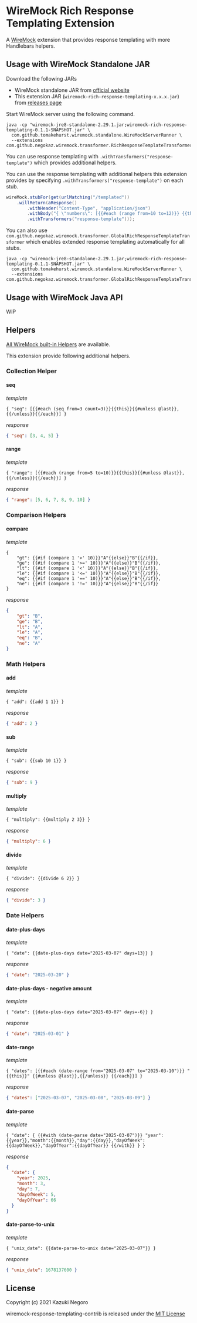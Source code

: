 # WireMock Rich Response Templating Extension

A [WireMock](http://wiremock.org/) extension that provides response templating with more Handlebars helpers.

## Usage with WireMock Standalone JAR

Download the following JARs

- WireMock standalone JAR from [official website](https://wiremock.org/docs/running-standalone/)
- This extension JAR (`wiremock-rich-response-templating-x.x.x.jar`) from [releases page](https://github.com/negokaz/wiremock-rich-response-templating/releases)

Start WireMock server using the following command.

```shell
java -cp "wiremock-jre8-standalone-2.29.1.jar;wiremock-rich-response-templating-0.1.1-SNAPSHOT.jar" \
  com.github.tomakehurst.wiremock.standalone.WireMockServerRunner \
  --extensions com.github.negokaz.wiremock.transformer.RichResponseTemplateTransformer
```

You can use response templating with `.withTransformers("response-template")` which provides additional helpers.

You can use the response templating with additional helpers this extension provides
by specifying `.withTransformers("response-template")` on each stub.

```java
wireMock.stubFor(get(urlMatching("/templated"))
    .willReturn(aResponse()
        .withHeader("Content-Type", "application/json")
        .withBody("{ \"numbers\": [{{#each (range from=10 to=12)}} {{this}} {{#unless @last}},{{/unless}}{{/each}}] }")
        .withTransformers("response-template")));
```

You can also use `com.github.negokaz.wiremock.transformer.GlobalRichResponseTemplateTransformer`
which enables extended response templating automatically for all stubs.

```shell
java -cp "wiremock-jre8-standalone-2.29.1.jar;wiremock-rich-response-templating-0.1.1-SNAPSHOT.jar" \
  com.github.tomakehurst.wiremock.standalone.WireMockServerRunner \
  --extensions com.github.negokaz.wiremock.transformer.GlobalRichResponseTemplateTransformer
```

## Usage with WireMock Java API

WIP

## Helpers

[All WireMock built-in Helpers](http://wiremock.org/docs/response-templating/#handlebars-helpers) are available.

This extension provide following additional helpers.

### Collection Helper

#### seq

*template*
```
{ "seq": [{{#each (seq from=3 count=3)}}{{this}}{{#unless @last}}, {{/unless}}{{/each}}] }
```
*response*
```json
{ "seq": [3, 4, 5] }
```

#### range

*template*
```
{ "range": [{{#each (range from=5 to=10)}}{{this}}{{#unless @last}}, {{/unless}}{{/each}}] }
```
*response*
```json
{ "range": [5, 6, 7, 8, 9, 10] }
```

### Comparison Helpers

#### compare

*template*
```
{ 
    "gt": {{#if (compare 1 '>' 10)}}"A"{{else}}"B"{{/if}},
    "ge": {{#if (compare 1 '>=' 10)}}"A"{{else}}"B"{{/if}},
    "lt": {{#if (compare 1 '<' 10)}}"A"{{else}}"B"{{/if}},
    "le": {{#if (compare 1 '<=' 10)}}"A"{{else}}"B"{{/if}},
    "eq": {{#if (compare 1 '==' 10)}}"A"{{else}}"B"{{/if}},
    "ne": {{#if (compare 1 '!=' 10)}}"A"{{else}}"B"{{/if}}
}
```
*response*
```json
{
    "gt": "B",
    "ge": "B",
    "lt": "A",
    "le": "A",
    "eq": "B",
    "ne": "A"
}
```

### Math Helpers

#### add

*template*
```
{ "add": {{add 1 1}} }
```
*response*
```json
{ "add": 2 }
```

#### sub

*template*
```
{ "sub": {{sub 10 1}} }
```
*response*
```json
{ "sub": 9 }
```

#### multiply

*template*
```
{ "multiply": {{multiply 2 3}} }
```
*response*
```json
{ "multiply": 6 }
```

#### divide

*template*
```
{ "divide": {{divide 6 2}} }
```
*response*
```json
{ "divide": 3 }
```

### Date Helpers

#### date-plus-days

*template*
```
{ "date": {{date-plus-days date="2025-03-07" days=13}} }
```
*response*
```json
{ "date": "2025-03-20" }
```

#### date-plus-days - negative amount

*template*
```
{ "date": {{date-plus-days date="2025-03-07" days=-6}} }
```
*response*
```json
{ "date": "2025-03-01" }
```

#### date-range

*template*
```
{ "dates": [{{#each (date-range from="2025-03-07" to="2025-03-10")}} "{{this}}" {{#unless @last}},{{/unless}} {{/each}}] }
```
*response*
```json
{ "dates": ["2025-03-07", "2025-03-08", "2025-03-09"] }
```

#### date-parse

*template*
```
{ "date": { {{#with (date-parse date="2025-03-07")}} "year":{{year}},"month":{{month}},"day":{{day}},"dayOfWeek":{{dayOfWeek}},"dayOfYear":{{dayOfYear}} {{/with}} } }
```
*response*
```json
{
  "date": {
    "year": 2025,
    "month": 3,
    "day": 7,
    "dayOfWeek": 5,
    "dayOfYear": 66
  }
}
```

#### date-parse-to-unix

*template*
```
{ "unix_date": {{date-parse-to-unix date="2025-03-07"}} }
```
*response*
```json
{ "unix_date": 1678137600 }
```

## License

Copyright (c) 2021 Kazuki Negoro

wiremock-response-templating-contrib is released under the [MIT License](./LICENSE)
